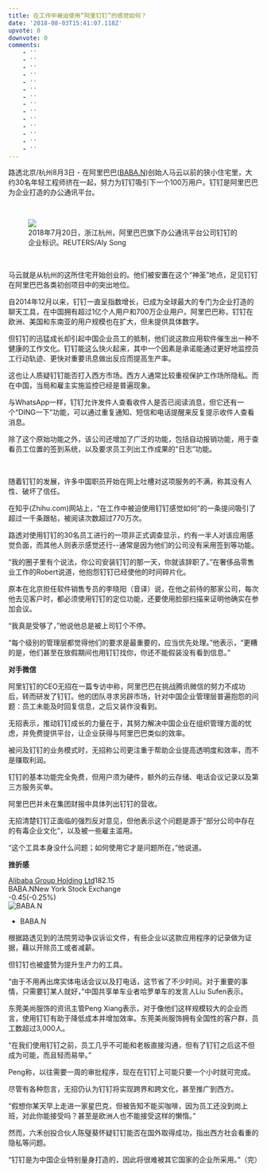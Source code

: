 ```yaml
---
title: 在工作中被迫使用“阿里钉钉”的感觉如何？
date: '2018-08-03T15:41:07.118Z'
upvote: 0
downvote: 0
comments:
    - ''
    - ''
    - ''
    - ''
    - ''
    - ''
    - ''
    - ''
    - ''
    - ''
    - ''
    - ''
    - ''
    - ''
---
```


<div class="StandardArticleBody_body"><p>路透北京/杭州8月3日 - 在阿里巴巴(<span><a rel="nofollow" href="/investing/quotes/quote?symbol=BABA.N">BABA.N</a></span>)创始人马云以前的狭小住宅里，大约30名年轻工程师挤在一起，努力为钉钉吸引下一个100万用户。钉钉是阿里巴巴为企业打造的办公通讯平台。</p><p><br></p><p></p><div class="PrimaryAsset_container"><div class="Image_container"><figure class="Image_zoom" style=""><div class="LazyImage_container LazyImage_dark" style=""><img src="//s2.reutersmedia.net/resources/r/?m=02&amp;d=20180803&amp;t=2&amp;i=1289787825&amp;r=LYNXMPEE720RG&amp;w=1280"><div class="Image_caption"><span>2018年7月20日，浙江杭州，阿里巴巴旗下办公通讯平台公司钉钉的企业标识。REUTERS/Aly Song</span></div></div></figure><figcaption><div class="Image_caption"><span><br></span></div></figcaption></div></div><p>马云就是从杭州的这所住宅开始创业的。他们被安置在这个“神圣”地点，足见钉钉在阿里巴巴各类初创项目中的突出地位。</p><p>自2014年12月以来，钉钉一直呈指数增长，已成为全球最大的专门为企业打造的聊天工具，在中国拥有超过1亿个人用户和700万企业用户。阿里巴巴称，钉钉在欧洲、美国和东南亚的用户规模也在扩大，但未提供具体数字。</p><p>但钉钉的迅猛成长却引起中国企业员工的抵制，他们说这款应用软件催生出一种不健康的工作文化。钉钉能这么快火起来，其中一个因素是承诺能通过更好地监控员工行动轨迹、更快对重要讯息做出反应而提高生产率。</p><p>这也让人质疑钉钉能否打入西方市场。西方人通常比较重视保护工作场所隐私。而在中国，当局和雇主实施监控已经是普遍现象。</p><p>与WhatsApp一样，钉钉允许发件人查看收件人是否已阅读消息，但它还有一个“DING一下”功能，可以通过重复通知、短信和电话提醒来反复提示收件人查看消息。</p><p>除了这个原始功能之外，该公司还增加了广泛的功能，包括自动报销功能，用于查看员工位置的签到系统，以及要求员工列出工作成果的“日志”功能。</p><div class="DPSlot_container StandardArticleBody_dp-slot-inline"><p><br></p><p>随着钉钉的发展，许多中国职员开始在网上吐槽对这项服务的不满，称其没有人性、破坏了信任。</p></div></div>

在知乎(Zhihu.com)网站上，“在工作中被迫使用钉钉感觉如何”的一条提问吸引了超过一千条跟帖，被阅读次数超过770万次。

路透对使用钉钉的30名员工进行的一项非正式调查显示，约有一半人对该应用感觉负面，而其他人则表示感觉还行--通常是因为他们的公司没有采用签到等功能。

“我的圈子里有个说法，你公司安装钉钉的那一天，你就该辞职了。”在奢侈品零售业工作的Robert说道，他抱怨钉钉已经使他的时间碎片化。

原本在北京担任软件销售专员的李晓阳（音译）说，在他之前待的那家公司，每次他去见客户时，都必须使用钉钉的定位功能，还要使用脸部扫描来证明他确实在参加会议。

“我真是受够了，”他说他总是被上司钉个不停。

“每个级别的管理层都觉得他们的要求是最重要的，应当优先处理。”他表示，“更糟的是，他们甚至在放假期间也用钉钉找你，你还不能假装没有看到信息。”

  

  

**对手微信**

<div class="DPSlot_container StandardArticleBody_dp-slot-inline"><div class="DPSlot_ad-container" style=""><div style="width: 100%; height: auto;">阿里钉钉的CEO无招在一篇专访中称，阿里巴巴在挑战腾讯微信的努力不成功后，转而研发了钉钉。他的团队寻求另辟市场，针对中国企业管理层普遍抱怨的问题：员工未能及时回复信息，之后又装作没看到。</div></div></div>

无招表示，推动钉钉成长的力量在于，其努力解决中国企业在组织管理方面的忧虑，并免费提供平台，让企业获得与阿里巴巴类似的效率。

被问及钉钉的业务模式时，无招称公司更注重于帮助企业提高透明度和效率，而不是赚取利润。

钉钉的基本功能完全免费，但用户须为硬件，额外的云存储、电话会议记录以及第三方服务买单。

阿里巴巴并未在集团财报中具体列出钉钉的营收。

无招清楚钉钉正面临的强烈反对意见，但他表示这个问题是源于“部分公司中存在的有毒企业文化”，以及被一些雇主滥用。

“这个工具本身没什么问题；如何使用它才是问题所在，”他说道。

  

**挫折感**

<div class="StockChart_container"><div class="StockChart_module-container"><div class="quote-container"><div class="StockChart_quote-data-container"><span><div class="StockChart_header"><div class="StockChart_row StockChart_top"><span class="StockChart_name"><a rel="nofollow" href="/investing/stocks/overview?symbol=BABA.N">Alibaba Group Holding Ltd</a></span><span class="StockChart_quote">182.15</span></div><div class="StockChart_row bottom"><div class="StockChart_info"><span class="StockChart_ric">BABA.N</span><span class="StockChart_exchange">New York Stock Exchange</span></div><div class="StockChart_change"><span class="StockChart_net-change StockChart_neg">-0.45</span><span class="StockChart_net-change StockChart_neg">(-0.25%)</span></div></div></div></span></div><div class="StockChart_quote-chart-container"><span><div class="StockChart_chart"><img src="//www.reuters.wallst.com/reuters/next/chart/chartsgen2?symbols=BABA.N&amp;numberOfDays=90&amp;width=286&amp;height=178&amp;realtime=0&amp;scaleFactor=2&amp;ChartsGen2=true" alt="BABA.N"></div></span></div></div><div class="StockChart_ric-buttons"><ul><li class="StockChart_button StockChart_selected">BABA.N</li></ul></div></div></div>

  

根据路透见到的法院劳动争议诉讼文件，有些企业以这款应用程序的记录做为证据，藉以开除员工或者减薪。

但钉钉也被盛赞为提升生产力的工具。

“由于不用再出席实体电话会议以及打电话，这节省了不少时间。对于重要的事情，只需要钉某人就好，”中国共享单车业者哈罗单车的发言人Liu Sufen表示。

东莞美尚服饰的资讯主管Peng Xiang表示，对于像他们这样规模较大的企业而言，使用钉钉有助于降低成本并增加效率。东莞美尚服饰拥有全国性的客户群，员工数超过3,000人。

“在我们使用钉钉之前，员工几乎不可能和老板直接沟通，但有了钉钉之后这不但成为可能，而且轻而易举。”

Peng称，以往需要一周的审批程序，现在在钉钉上可能只要一个小时就可完成。

尽管有各种怨言，无招仍认为钉钉将实现跨界和跨文化，甚至推广到西方。

“假想你某天早上走进一家星巴克，但被告知不能买咖啡，因为员工还没到岗上班，对此你能接受吗？甚至是欧洲人也不能接受这样的懒惰。”

然而，六禾创投合伙人陈璧葵怀疑钉钉能否在国外取得成功，指出西方社会看重的隐私等问题。

“钉钉是为中国企业特别量身打造的，因此将很难被其它国家的企业所采用。”（完）
